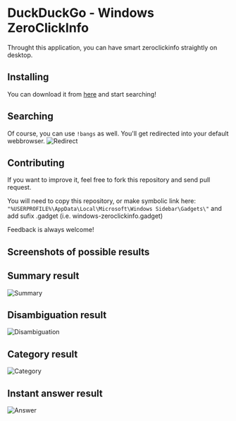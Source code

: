 DuckDuckGo - Windows ZeroClickInfo
==================================

Throught this application, you can have smart zeroclickinfo straightly on desktop.

## Installing
You can download it from [here](https://duckduckgo.com/extensions/duckduckgo.gadget) and start searching!

## Searching
Of course, you can use `!bangs` as well. You'll get redirected into your default webbrowser.
![Redirect](http://i.imgur.com/MYFq3uR.png)

## Contributing
If you want to improve it, feel free to fork this repository and send pull request.

You will need to copy this repository, or make symbolic link here:
`"%USERPROFILE%\AppData\Local\Microsoft\Windows Sidebar\Gadgets\"` and add sufix .gadget (i.e. windows-zeroclickinfo.gadget)

Feedback is always welcome!

## Screenshots of possible results

Summary result
--------------
![Summary](http://i.imgur.com/PL5xM.png)

Disambiguation result
---------------------
![Disambiguation](http://i.imgur.com/ABCZYhC.png)

Category result
---------------
![Category](http://i.imgur.com/QnikQ0l.png)

Instant answer result
---------------------
![Answer](http://i.imgur.com/ivM7d9y.png)
